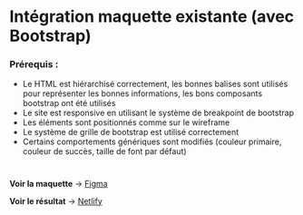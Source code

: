 # Intégration maquette existante (avec Bootstrap)

### Prérequis :

* Le HTML est hiérarchisé correctement, les bonnes balises sont utilisés pour représenter les bonnes informations, les bons composants bootstrap ont été utilisés
* Le site est responsive en utilisant le système de breakpoint de bootstrap
* Les éléments sont positionnés comme sur le wireframe
* Le système de grille de bootstrap est utilisé correctement
* Certains comportements génériques sont modifiés (couleur primaire, couleur de succès, taille de font par défaut)

#

**Voir la maquette** → [Figma](https://www.figma.com/file/IDnUDP0YJIdAGKzsRHM2Db/Cours-Wireframe---MyDigitalSchool-(Copy)?type=design&node-id=1%3A2&mode=design&t=rjDBarSmRzcl49XK-1)


**Voir le résultat** → [Netlify](https://teal-belekoy-54c871.netlify.app/)